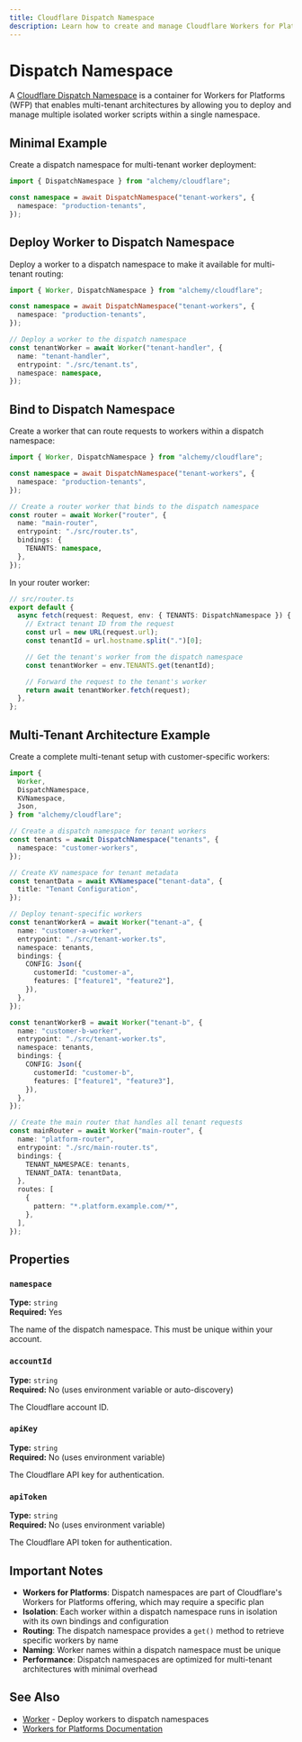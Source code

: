 ```yaml
---
title: Cloudflare Dispatch Namespace
description: Learn how to create and manage Cloudflare Workers for Platforms dispatch namespaces for multi-tenant architectures.
---
```


# Dispatch Namespace

A [Cloudflare Dispatch Namespace](https://developers.cloudflare.com/cloudflare-for-platforms/workers-for-platforms/reference/how-workers-for-platforms-works/) is a container for Workers for Platforms (WFP) that enables multi-tenant architectures by allowing you to deploy and manage multiple isolated worker scripts within a single namespace.

## Minimal Example

Create a dispatch namespace for multi-tenant worker deployment:

```ts
import { DispatchNamespace } from "alchemy/cloudflare";

const namespace = await DispatchNamespace("tenant-workers", {
  namespace: "production-tenants",
});
```

## Deploy Worker to Dispatch Namespace

Deploy a worker to a dispatch namespace to make it available for multi-tenant routing:

```ts
import { Worker, DispatchNamespace } from "alchemy/cloudflare";

const namespace = await DispatchNamespace("tenant-workers", {
  namespace: "production-tenants",
});

// Deploy a worker to the dispatch namespace
const tenantWorker = await Worker("tenant-handler", {
  name: "tenant-handler",
  entrypoint: "./src/tenant.ts",
  namespace: namespace,
});
```

## Bind to Dispatch Namespace

Create a worker that can route requests to workers within a dispatch namespace:

```ts
import { Worker, DispatchNamespace } from "alchemy/cloudflare";

const namespace = await DispatchNamespace("tenant-workers", {
  namespace: "production-tenants",
});

// Create a router worker that binds to the dispatch namespace
const router = await Worker("router", {
  name: "main-router",
  entrypoint: "./src/router.ts",
  bindings: {
    TENANTS: namespace,
  },
});
```

In your router worker:

```ts
// src/router.ts
export default {
  async fetch(request: Request, env: { TENANTS: DispatchNamespace }) {
    // Extract tenant ID from the request
    const url = new URL(request.url);
    const tenantId = url.hostname.split(".")[0];

    // Get the tenant's worker from the dispatch namespace
    const tenantWorker = env.TENANTS.get(tenantId);

    // Forward the request to the tenant's worker
    return await tenantWorker.fetch(request);
  },
};
```

## Multi-Tenant Architecture Example

Create a complete multi-tenant setup with customer-specific workers:

```ts
import {
  Worker,
  DispatchNamespace,
  KVNamespace,
  Json,
} from "alchemy/cloudflare";

// Create a dispatch namespace for tenant workers
const tenants = await DispatchNamespace("tenants", {
  namespace: "customer-workers",
});

// Create KV namespace for tenant metadata
const tenantData = await KVNamespace("tenant-data", {
  title: "Tenant Configuration",
});

// Deploy tenant-specific workers
const tenantWorkerA = await Worker("tenant-a", {
  name: "customer-a-worker",
  entrypoint: "./src/tenant-worker.ts",
  namespace: tenants,
  bindings: {
    CONFIG: Json({
      customerId: "customer-a",
      features: ["feature1", "feature2"],
    }),
  },
});

const tenantWorkerB = await Worker("tenant-b", {
  name: "customer-b-worker",
  entrypoint: "./src/tenant-worker.ts",
  namespace: tenants,
  bindings: {
    CONFIG: Json({
      customerId: "customer-b",
      features: ["feature1", "feature3"],
    }),
  },
});

// Create the main router that handles all tenant requests
const mainRouter = await Worker("main-router", {
  name: "platform-router",
  entrypoint: "./src/main-router.ts",
  bindings: {
    TENANT_NAMESPACE: tenants,
    TENANT_DATA: tenantData,
  },
  routes: [
    {
      pattern: "*.platform.example.com/*",
    },
  ],
});
```

## Properties

### `namespace`

**Type:** `string`  
**Required:** Yes

The name of the dispatch namespace. This must be unique within your account.

### `accountId`

**Type:** `string`  
**Required:** No (uses environment variable or auto-discovery)

The Cloudflare account ID.

### `apiKey`

**Type:** `string`  
**Required:** No (uses environment variable)

The Cloudflare API key for authentication.

### `apiToken`

**Type:** `string`  
**Required:** No (uses environment variable)

The Cloudflare API token for authentication.

## Important Notes

- **Workers for Platforms**: Dispatch namespaces are part of Cloudflare's Workers for Platforms offering, which may require a specific plan
- **Isolation**: Each worker within a dispatch namespace runs in isolation with its own bindings and configuration
- **Routing**: The dispatch namespace provides a `get()` method to retrieve specific workers by name
- **Naming**: Worker names within a dispatch namespace must be unique
- **Performance**: Dispatch namespaces are optimized for multi-tenant architectures with minimal overhead

## See Also

- [Worker](./worker.md) - Deploy workers to dispatch namespaces
- [Workers for Platforms Documentation](https://developers.cloudflare.com/cloudflare-for-platforms/workers-for-platforms/)
